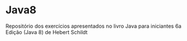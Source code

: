 # Java8
Repositório dos exercícios apresentados no livro Java para iniciantes 6a Edição (Java 8) de Hebert Schildt

